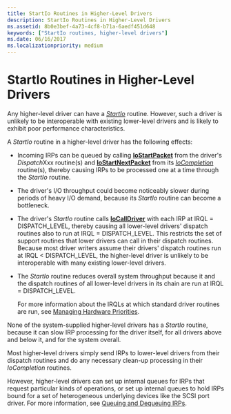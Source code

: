 ```yaml
---
title: StartIo Routines in Higher-Level Drivers
description: StartIo Routines in Higher-Level Drivers
ms.assetid: 8b0e3bef-4a73-4cf8-b71a-6aedf451d648
keywords: ["StartIo routines, higher-level drivers"]
ms.date: 06/16/2017
ms.localizationpriority: medium
---
```


# StartIo Routines in Higher-Level Drivers





Any higher-level driver can have a [*StartIo*](https://docs.microsoft.com/windows-hardware/drivers/ddi/wdm/nc-wdm-driver_startio) routine. However, such a driver is unlikely to be interoperable with existing lower-level drivers and is likely to exhibit poor performance characteristics.

A *StartIo* routine in a higher-level driver has the following effects:

-   Incoming IRPs can be queued by calling [**IoStartPacket**](https://docs.microsoft.com/windows-hardware/drivers/ddi/ntifs/nf-ntifs-iostartpacket) from the driver's *Dispatch*Xxx routine(s) and [**IoStartNextPacket**](https://docs.microsoft.com/windows-hardware/drivers/ddi/ntifs/nf-ntifs-iostartnextpacket) from its [*IoCompletion*](https://docs.microsoft.com/windows-hardware/drivers/ddi/wdm/nc-wdm-io_completion_routine) routine(s), thereby causing IRPs to be processed one at a time through the *StartIo* routine.

-   The driver's I/O throughput could become noticeably slower during periods of heavy I/O demand, because its *StartIo* routine can become a bottleneck.

-   The driver's *StartIo* routine calls [**IoCallDriver**](https://docs.microsoft.com/windows-hardware/drivers/ddi/wdm/nf-wdm-iocalldriver) with each IRP at IRQL = DISPATCH\_LEVEL, thereby causing all lower-level drivers' dispatch routines also to run at IRQL = DISPATCH\_LEVEL. This restricts the set of support routines that lower drivers can call in their dispatch routines. Because most driver writers assume their drivers' dispatch routines run at IRQL &lt; DISPATCH\_LEVEL, the higher-level driver is unlikely to be interoperable with many existing lower-level drivers.

-   The *StartIo* routine reduces overall system throughput because it and the dispatch routines of all lower-level drivers in its chain are run at IRQL = DISPATCH\_LEVEL.

    For more information about the IRQLs at which standard driver routines are run, see [Managing Hardware Priorities](managing-hardware-priorities.md).

None of the system-supplied higher-level drivers has a *StartIo* routine, because it can slow IRP processing for the driver itself, for all drivers above and below it, and for the system overall.

Most higher-level drivers simply send IRPs to lower-level drivers from their dispatch routines and do any necessary clean-up processing in their *IoCompletion* routines.

However, higher-level drivers can set up internal queues for IRPs that request particular kinds of operations, or set up internal queues to hold IRPs bound for a set of heterogeneous underlying devices like the SCSI port driver. For more information, see [Queuing and Dequeuing IRPs](queuing-and-dequeuing-irps.md).

 

 




